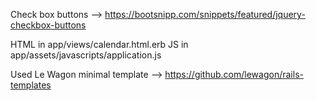 Check box buttons --> https://bootsnipp.com/snippets/featured/jquery-checkbox-buttons

  HTML in app/views/calendar.html.erb
  JS in app/assets/javascripts/application.js

Used Le Wagon minimal template --> https://github.com/lewagon/rails-templates

